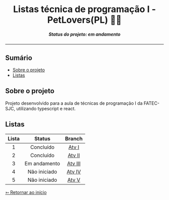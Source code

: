 <h1 align="center">Listas técnica de programação I - PetLovers(PL) 🐶🐱</h1>
<H5 align="center"> Status do projeto: em andamento</H5>

<hr> 

## Sumário

- [Sobre o projeto](#Sobre-o-projeto)
- [Listas](#Listas)


## Sobre o projeto

Projeto desenvolvido para a aula de técnicas de programação I da FATEC-SJC, utilizando typescript e react.


## Listas

| Lista | Status | Branch |
|:-----:|:----------:|:---------:|
| 1 | Concluído | [Atv I](https://github.com/SBittencourt/ListaPL---tecnicas-I/tree/AtvI)  |
| 2 | Concluído | [Atv II](https://github.com/SBittencourt/ListaPL---tecnicas-I/tree/AtvII) |  
| 3 | Em andamento | [Atv III](https://github.com/SBittencourt/ListaPL---tecnicas-I/tree/AtvIII) | 
| 4 | Não iniciado | [Atv IV](https://github.com/SBittencourt/ListaPL---tecnicas-I/tree/AtvIV) |
| 5 | Não iniciado | [Atv V](https://github.com/SBittencourt/ListaPL---tecnicas-I/tree/AtvV) |


[➳ Retornar ao início](#Sumário)
